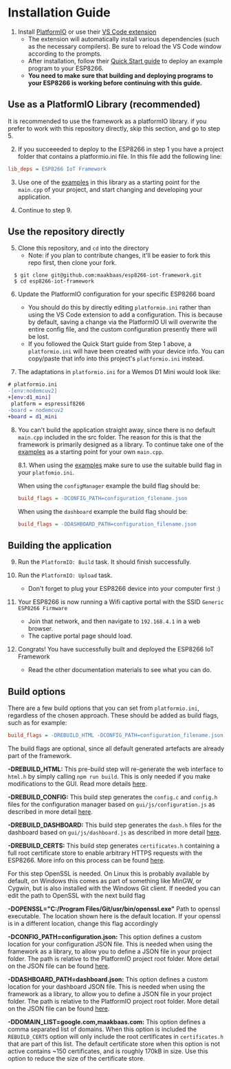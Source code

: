 
# Installation Guide

1. Install [PlatformIO](https://platformio.org/) or use their [VS Code extension](https://marketplace.visualstudio.com/items?itemName=platformio.platformio-ide)
    - The extension will automatically install various dependencies (such as the necessary compilers). Be sure to reload the VS Code window according to the prompts.
    - After installation, follow their [Quick Start guide](https://docs.platformio.org/en/latest/integration/ide/vscode.html#quick-start) to deploy an example program to your ESP8266.
    - **You need to make sure that building and deploying programs to your ESP8266 is working before continuing with this guide.**

## Use as a PlatformIO Library (recommended)

It is recommended to use the framework as a platformIO library. if you prefer to work with this repository directly, skip this section, and go to step 5.

2. If you succeeeded to deploy to the ESP8266 in step 1 you have a project folder that contains a platformio.ini file. In this file add the following line:

```ini
lib_deps = ESP8266 IoT Framework
```

3. Use one of the [examples](https://github.com/maakbaas/esp8266-iot-framework/tree/master/examples) in this library as a starting point for the `main.cpp` of your project, and start changing and developing your application.

4. Continue to step 9.

## Use the repository directly

5. Clone this repository, and `cd` into the directory
    - Note: if you plan to contribute changes, it'll be easier to fork this repo first, then clone your fork.

```
  $ git clone git@github.com:maakbaas/esp8266-iot-framework.git
  $ cd esp8266-iot-framework
```

6. Update the PlatformIO configuration for your specific ESP8266 board
    - You should do this by directly editing `platformio.ini` rather than using the VS Code extension to add a configuration. This is because by default, saving a change via the PlatformIO UI will overwrite the entire config file, and the custom configuration presently there will be lost.
    - If you followed the Quick Start guide from Step 1 above, a `platformio.ini` will have been created with your device info. You can copy/paste that info into this project's `platformio.ini` instead.

7. The adaptations in `platformio.ini` for a Wemos D1 Mini would look like:

```diff
# platformio.ini
-[env:nodemcuv2]
+[env:d1_mini]
 platform = espressif8266
-board = nodemcuv2
+board = d1_mini
```

8. You can't build the application straight away, since there is no default `main.cpp` included in the src folder. The reason for this is that the framework is primarily designed as a library. To continue take one of the [examples](https://github.com/maakbaas/esp8266-iot-framework/tree/master/examples) as a starting point for your own `main.cpp`.
    
      8.1. When using the [examples](https://github.com/maakbaas/esp8266-iot-framework/tree/master/examples) make sure to use the suitable build flag in your `platfomio.ini`.
        
      When using the `configManager` example the build flag should be: 
      ```ini 
      build_flags = -DCONFIG_PATH=configuration_filename.json
      ```
      When using the `dashboard` example the build flag should be: 
      ```ini
      build_flags = -DDASHBOARD_PATH=configuration_filename.json
      ```

## Building the application

9. Run the `PlatformIO: Build` task. It should finish successfully.

10. Run the `PlatformIO: Upload` task.
    - Don't forget to plug your ESP8266 device into your computer first :)

11. Your ESP8266 is now running a Wifi captive portal with the SSID `Generic ESP8266 Firmware`
    - Join that network, and then navigate to `192.168.4.1` in a web browser.
    - The captive portal page should load.

12. Congrats! You have successfully built and deployed the ESP8266 IoT Framework
    - Read the other documentation materials to see what you can do.

## Build options

There are a few build options that you can set from `platformio.ini`, regardless of the chosen approach. These should be added as build flags, such as for example:

```ini
build_flags = -DREBUILD_HTML -DCONFIG_PATH=configuration_filename.json
```

The build flags are optional, since all default generated artefacts are already part of the framework.

**-DREBUILD_HTML:** This pre-build step will re-generate the web interface to `html.h` by simply calling `npm run build`. This is only needed if you make modifications to the GUI. Read more details [here](https://github.com/maakbaas/esp8266-iot-framework/blob/master/docs/getting-started.md#editing-the-web-interface).

**-DREBUILD_CONFIG:** This build step generates the `config.c` and `config.h` files for the configuration manager based on `gui/js/configuration.js` as described in more detail [here](https://github.com/maakbaas/esp8266-iot-framework/blob/master/docs/config-manager.md).

**-DREBUILD_DASHBOARD:** This build step generates the `dash.h` files for the dashboard based on `gui/js/dashboard.js` as described in more detail [here](https://github.com/maakbaas/esp8266-iot-framework/blob/master/docs/dashboard.md).

**-DREBUILD_CERTS:** This build step generates `certificates.h` containing a full root certificate store to enable arbitrary HTTPS requests with the ESP8266. More info on this process can be found [here](https://github.com/maakbaas/esp8266-iot-framework/blob/master/docs/fetch.md).

For this step OpenSSL is needed. On Linux this is probably available by default, on Windows this comes as part of something like MinGW, or Cygwin, but is also installed with the Windows Git client. If needed you can edit the path to OpenSSL with the next build flag

**-DOPENSSL="C:/Program Files/Git/usr/bin/openssl.exe"** Path to openssl executable. The location shown here is the default location. If your openssl is in a different location, change this flag accordingly

**-DCONFIG_PATH=configuration.json:** This option defines a custom location for your configuration JSON file. This is needed when using the framework as a library, to allow you to define a JSON file in your project folder. The path is relative to the PlatformIO project root folder. More detail on the JSON file can be found [here](https://github.com/maakbaas/esp8266-iot-framework/blob/master/docs/config-manager.md).

**-DDASHBOARD_PATH=dashboard.json:** This option defines a custom location for your dashboard JSON file. This is needed when using the framework as a library, to allow you to define a JSON file in your project folder. The path is relative to the PlatformIO project root folder. More detail on the JSON file can be found [here](https://github.com/maakbaas/esp8266-iot-framework/blob/master/docs/dashboard.md).

**-DDOMAIN_LIST=google.com,maakbaas.com:** This option defines a comma separated list of domains. When this option is included the `REBUILD_CERTS` option will only include the root certificates in `certificates.h` that are part of this list. The default certificate store when this option is not active contains ~150 certificates, and is roughly 170kB in size. Use this option to reduce the size of the certificate store.
